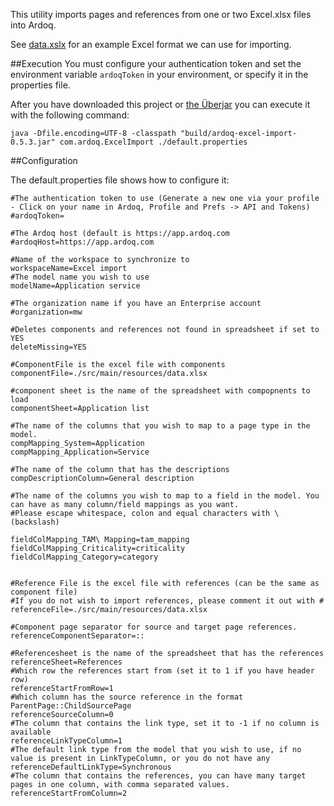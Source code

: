 This utility imports pages and references from one or two Excel.xlsx files into Ardoq.

See [data.xslx](./src/main/resources/data.xlsx?raw=true) for an example Excel format we can use for importing.

##Execution
You must configure your authentication token and set the environment variable ```ardoqToken``` in your environment, or specify it in the properties file.

After you have downloaded this project or [the Überjar](./build/ardoq-excel-import-0.5.3.jar?raw=true) you can execute it with the following command:

```java -Dfile.encoding=UTF-8 -classpath "build/ardoq-excel-import-0.5.3.jar" com.ardoq.ExcelImport ./default.properties```

##Configuration

The default.properties file shows how to configure it:
```=ini
#The authentication token to use (Generate a new one via your profile - Click on your name in Ardoq, Profile and Prefs -> API and Tokens)
#ardoqToken=

#The Ardoq host (default is https://app.ardoq.com
#ardoqHost=https://app.ardoq.com

#Name of the workspace to synchronize to
workspaceName=Excel import
#The model name you wish to use
modelName=Application service

#The organization name if you have an Enterprise account
#organization=mw

#Deletes components and references not found in spreadsheet if set to YES
deleteMissing=YES

#ComponentFile is the excel file with components
componentFile=./src/main/resources/data.xlsx

#component sheet is the name of the spreadsheet with compopnents to load
componentSheet=Application list

#The name of the columns that you wish to map to a page type in the model.
compMapping_System=Application
compMapping_Application=Service

#The name of the column that has the descriptions
compDescriptionColumn=General description

#The name of the columns you wish to map to a field in the model. You can have as many column/field mappings as you want.
#Please escape whitespace, colon and equal characters with \ (backslash)

fieldColMapping_TAM\ Mapping=tam_mapping
fieldColMapping_Criticality=criticality
fieldColMapping_Category=category


#Reference File is the excel file with references (can be the same as component file)
#If you do not wish to import references, please comment it out with #
referenceFile=./src/main/resources/data.xlsx

#Component page separator for source and target page references.
referenceComponentSeparator=::

#Referencesheet is the name of the spreadsheet that has the references
referenceSheet=References
#Which row the references start from (set it to 1 if you have header row)
referenceStartFromRow=1
#Which column has the source reference in the format ParentPage::ChildSourcePage
referenceSourceColumn=0
#The column that contains the link type, set it to -1 if no column is available
referenceLinkTypeColumn=1
#The default link type from the model that you wish to use, if no value is present in LinkTypeColumn, or you do not have any
referenceDefaultLinkType=Synchronous
#The column that contains the references, you can have many target pages in one column, with comma separated values.
referenceStartFromColumn=2
```
